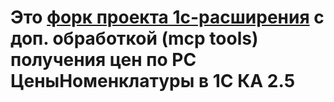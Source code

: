 # Это [форк проекта 1с-расширения](https://github.com/vladimir-kharin/1c_mcp) с доп. обработкой (mcp tools) получения цен по РС ЦеныНоменклатуры в 1С КА 2.5
